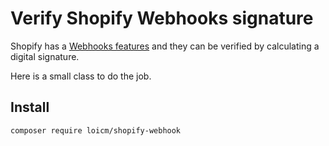 # Verify Shopify Webhooks signature

Shopify has a [Webhooks features](https://docs.shopify.com/api/webhooks/using-webhooks) and they can be verified by calculating a digital signature.

Here is a small class to do the job.


## Install

```
composer require loicm/shopify-webhook
```
